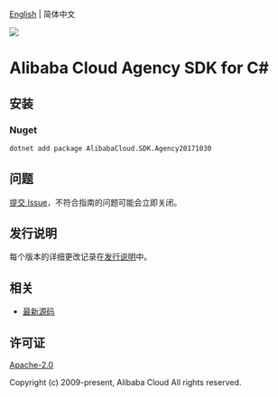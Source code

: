 [English](README.md) | 简体中文

![](https://aliyunsdk-pages.alicdn.com/icons/AlibabaCloud.svg)

# Alibaba Cloud Agency SDK for C#

## 安装

### Nuget

```bash
dotnet add package AlibabaCloud.SDK.Agency20171030
```

## 问题

[提交 Issue](https://github.com/aliyun/alibabacloud-csharp-sdk/issues/new)，不符合指南的问题可能会立即关闭。

## 发行说明

每个版本的详细更改记录在[发行说明](./ChangeLog.md)中。

## 相关

* [最新源码](https://github.com/aliyun/alibabacloud-csharp-sdk/)

## 许可证

[Apache-2.0](http://www.apache.org/licenses/LICENSE-2.0)

Copyright (c) 2009-present, Alibaba Cloud All rights reserved.
